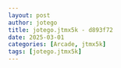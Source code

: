 ```yaml
---
layout: post
author: jotego
title: jotego.jtmx5k - d893f72
date: 2025-03-01
categories: [Arcade, jtmx5k]
tags: [jotego.jtmx5k]
---
```


